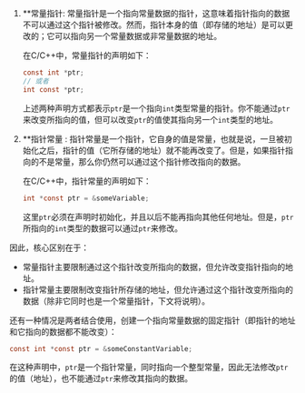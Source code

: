 

1. **常量指针: 常量指针是一个指向常量数据的指针，这意味着指针指向的数据不可以通过这个指针被修改。然而，指针本身的值（即存储的地址）是可以更改的；它可以指向另一个常量数据或非常量数据的地址。

   在C/C++中，常量指针的声明如下：

   ```c
   const int *ptr;
   // 或者
   int const *ptr;
   ```

   上述两种声明方式都表示`ptr`是一个指向`int`类型常量的指针。你不能通过`ptr`来改变所指向的值，但可以改变`ptr`的值使其指向另一个`int`类型的地址。

2. **指针常量 : 指针常量是一个指针，它自身的值是常量，也就是说，一旦被初始化之后，指针的值（它所存储的地址）就不能再改变了。但是，如果指针指向的不是常量，那么你仍然可以通过这个指针修改指向的数据。

   在C/C++中，指针常量的声明如下：

   ```c
   int *const ptr = &someVariable;
   ```

   这里`ptr`必须在声明时初始化，并且以后不能再指向其他任何地址。但是，`ptr`所指向的`int`类型的数据可以通过`ptr`来修改。

因此，核心区别在于：

- 常量指针主要限制通过这个指针改变所指向的数据，但允许改变指针指向的地址。
- 指针常量主要限制改变指针所存储的地址，但允许通过这个指针改变所指向的数据（除非它同时也是一个常量指针，下文将说明）。

还有一种情况是两者结合使用，创建一个指向常量数据的固定指针（即指针的地址和它指向的数据都不能改变）：

```c
const int *const ptr = &someConstantVariable;
```

在这种声明中，`ptr`是一个指针常量，同时指向一个整型常量，因此无法修改`ptr`的值（地址），也不能通过`ptr`来修改其指向的数据。